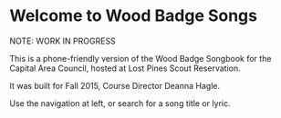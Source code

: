 # Welcome to Wood Badge Songs

NOTE: WORK IN PROGRESS

This is a phone-friendly version of the Wood Badge Songbook for the Capital Area Council, hosted at Lost Pines Scout Reservation.

It was built for Fall 2015,  Course Director Deanna Hagle.

Use the navigation at left, or search for a song title or lyric.